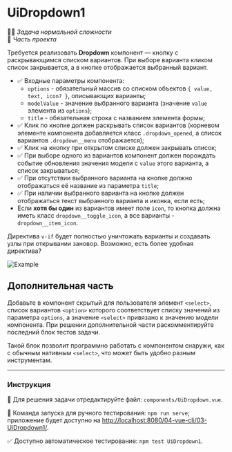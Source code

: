 # UiDropdown1

👷🏻 _Задача нормальной сложности_\
💼 _Часть проекта_

<!--start_statement-->

Требуется реализовать **Dropdown** компонент — кнопку с раскрывающимся списком вариантов. При выборе варианта кликом
список закрывается, а в кнопке отображается выбранный вариант.

- ✅ Входные параметры компонента:
  - `options` - обязательный массив со списком объектов `{ value, text, icon? }`, описывающих варианты;
  - `modelValue` - значение выбранного варианта (значение `value` элемента из `options`);
  - `title` - обязательная строка с названием элемента формы;
- ✅ Клик по кнопке должен раскрывать список вариантов (корневом элементе компонента добавляется класс `.dropdown_opened`,
  а список вариантов `.dropdown__menu` отображается);
- ✅ Клик на кнопку при открытом списке должен закрывать список;
- ✅ При выборе одного из вариантов компонент должен порождать событие обновления значения модели с `value` этого варианта,
  а список закрываться;
- ✅ При отсутствии выбранного варианта на кнопке должно отображаться её название из параметра `title`;
- ✅ При наличии выбранного варианта на кнопке должен отображаться текст выбранного варианта и иконка, если есть;
- Если **хотя бы один** из вариантов имеет поле `icon`, то кнопка должна иметь класс `dropdown__toggle_icon`, а все
  варианты - `dropdown__item_icon`.

Директива `v-if` будет полностью уничтожать варианты и создавать узлы при открывании зановор. Возможно, есть более
удобная директива?

<img src="https://i.imgur.com/R1uyjFW.gif" alt="Example" />

## Дополнительная часть

Добавьте в компонент скрытый для пользователя элемент `<select>`, список вариантов `<option>` которого соответствует
списку значений из параметра `options`, а значение `<select>` привязано к значению модели компонента. При решении
дополнительной части раскомментируйте последний блок тестов задачи.

Такой блок позволит программно работать с компонентом снаружи, как с обычным нативным `<select>`, что может быть удобно
разным инструментам.

<!--end_statement-->

---

### Инструкция

📝 Для решения задачи отредактируйте файл: `components/UiDropdown.vue`.

🚀 Команда запуска для ручного тестирования: `npm run serve`;\
приложение будет доступно на [http://localhost:8080/04-vue-cli/03-UiDropdown1/](http://localhost:8080/04-vue-cli/03-UiDropdown1/).

✅ Доступно автоматическое тестирование: `npm test UiDropdown1`.
